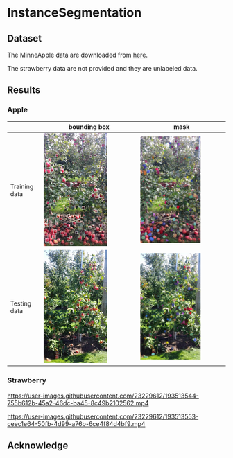 # InstanceSegmentation

## Dataset
The MinneApple data are downloaded from [here](https://rsn.umn.edu/projects/orchard-monitoring/minneapple#datadownload).

The strawberry data are not provided and they are unlabeled data.

## Results
### Apple

|               | bounding box |   mask   |
|---------------|--------------|-----|
|Training data  | <img width=70% src="/images/test_bbox.png">| <img width=73% src="/images/test_mask.png">
|Testing data   |<img width=70% src="/images/train_bbox.png">| <img width=73% src="/images/train_mask.png">

### Strawberry


https://user-images.githubusercontent.com/23229612/193513544-755b612b-45a2-46dc-ba45-8c49b2102562.mp4



https://user-images.githubusercontent.com/23229612/193513553-ceec1e64-50fb-4d99-a76b-6ce4f84d4bf9.mp4



## Acknowledge
